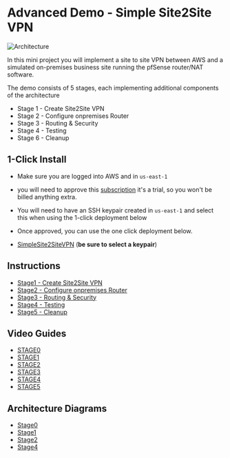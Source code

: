 # Advanced Demo - Simple Site2Site VPN

![Architecture](https://github.com/acantril/learn-cantrill-io-labs/raw/master/aws-simple-site2site-vpn/Architecture.png)

In this mini project you will implement a site to site VPN between AWS and a simulated on-premises business site running the pfSense router/NAT software.

The demo consists of 5 stages, each implementing additional components of the architecture  

- Stage 1 - Create Site2Site VPN
- Stage 2 - Configure onpremises Router  
- Stage 3 - Routing & Security
- Stage 4 - Testing
- Stage 6 - Cleanup

## 1-Click Install

- Make sure you are logged into AWS and in `us-east-1`
- you will need to approve this [subscription](https://aws.amazon.com/marketplace/pp?sku=cphb99lr7icr3n9x6kc3102s5) it's a trial, so you won't be billed anything extra. 
- You will need to have an SSH keypair created in `us-east-1` and select this when using the 1-click deployment below
- Once approved, you can use the one click deployment below.

- [SimpleSite2SiteVPN](https://console.aws.amazon.com/cloudformation/home?region=us-east-1#/stacks/create/review?templateURL=https://learn-cantrill-labs.s3.amazonaws.com/aws-simple-site2site-vpn/infra.yaml&stackName=S2SVPN)  (**be sure to select a keypair**)

## Instructions

- [Stage1 - Create Site2Site VPN](https://github.com/acantril/learn-cantrill-io-labs/blob/master/aws-simple-site2site-vpn/02_LABINSTRUCTIONS/STAGE1.md)
- [Stage2 - Configure onpremises Router](https://github.com/acantril/learn-cantrill-io-labs/blob/master/aws-simple-site2site-vpn/02_LABINSTRUCTIONS/STAGE2.md)
- [Stage3 - Routing & Security](https://github.com/acantril/learn-cantrill-io-labs/blob/master/aws-simple-site2site-vpn/02_LABINSTRUCTIONS/STAGE3.md)
- [Stage4 - Testing](https://github.com/acantril/learn-cantrill-io-labs/blob/master/aws-simple-site2site-vpn/02_LABINSTRUCTIONS/STAGE4.md)
- [Stage5 - Cleanup](https://github.com/acantril/learn-cantrill-io-labs/blob/master/aws-simple-site2site-vpn/02_LABINSTRUCTIONS/STAGE5.md)

## Video Guides

- [STAGE0](https://youtu.be/v9PactTXMTQ)
- [STAGE1](TBC)
- [STAGE2](TBC)
- [STAGE3](TBC)
- [STAGE4](TBC)
- [STAGE5](TBC)

## Architecture Diagrams

- [Stage0](https://github.com/acantril/learn-cantrill-io-labs/blob/master/aws-simple-site2site-vpn/02_LABINSTRUCTIONS/STAGE0.pdf)
- [Stage1](https://github.com/acantril/learn-cantrill-io-labs/blob/master/aws-simple-site2site-vpn/02_LABINSTRUCTIONS/STAGE1.pdf)
- [Stage2](https://github.com/acantril/learn-cantrill-io-labs/blob/master/aws-simple-site2site-vpn/02_LABINSTRUCTIONS/STAGE2.pdf)
- [Stage4](https://github.com/acantril/learn-cantrill-io-labs/blob/master/aws-simple-site2site-vpn/02_LABINSTRUCTIONS/STAGE4.pdf)
